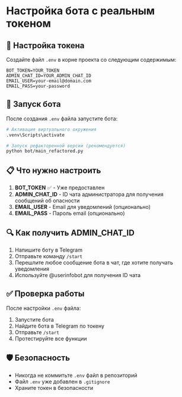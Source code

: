 # Настройка бота с реальным токеном

## 🔑 Настройка токена

Создайте файл `.env` в корне проекта со следующим содержимым:

```env
BOT_TOKEN=YOUR_TOKEN
ADMIN_CHAT_ID=YOUR_ADMIN_CHAT_ID
EMAIL_USER=your-email@domain.com
EMAIL_PASS=your-password
```

## 🚀 Запуск бота

После создания `.env` файла запустите бота:

```bash
# Активация виртуального окружения
.venv\Scripts\activate

# Запуск рефакторенной версии (рекомендуется)
python bot/main_refactored.py
```

## 📋 Что нужно настроить

1. **BOT_TOKEN** ✅ - Уже предоставлен
2. **ADMIN_CHAT_ID** - ID чата администратора для получения сообщений об опасности
3. **EMAIL_USER** - Email для уведомлений (опционально)
4. **EMAIL_PASS** - Пароль email (опционально)

## 🔍 Как получить ADMIN_CHAT_ID

1. Напишите боту в Telegram
2. Отправьте команду `/start`
3. Перешлите любое сообщение бота в чат, где хотите получать уведомления
4. Используйте @userinfobot для получения ID чата

## ✅ Проверка работы

После настройки `.env` файла:

1. Запустите бота
2. Найдите бота в Telegram по токену
3. Отправьте `/start`
4. Протестируйте все функции

## 🛡️ Безопасность

- Никогда не коммитьте `.env` файл в репозиторий
- Файл `.env` уже добавлен в `.gitignore`
- Храните токен в безопасности
